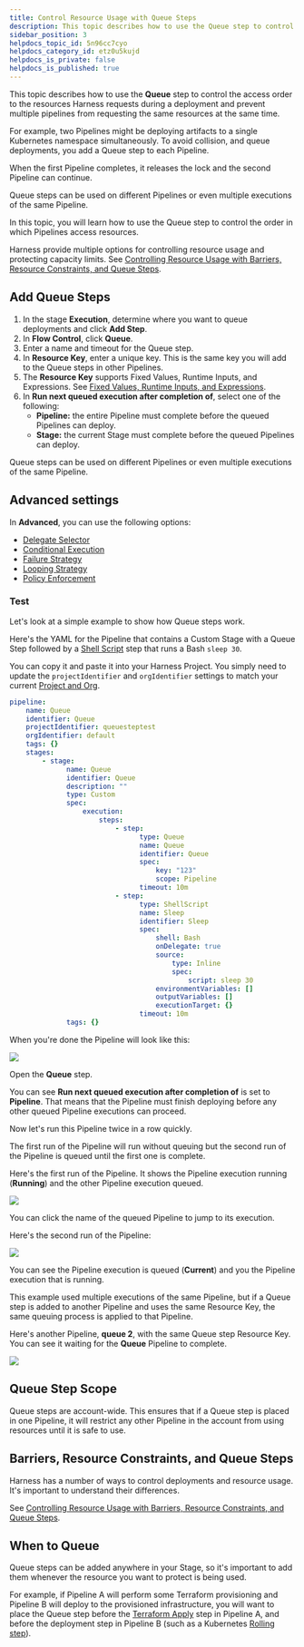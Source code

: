 ```yaml
---
title: Control Resource Usage with Queue Steps
description: This topic describes how to use the Queue step to control the access order to the resources Harness requests during a deployment and prevent multiple Pipelines from requesting the same resources at the same time.
sidebar_position: 3
helpdocs_topic_id: 5n96cc7cyo
helpdocs_category_id: etz0u5kujd
helpdocs_is_private: false
helpdocs_is_published: true
---
```



This topic describes how to use the **Queue** step to control the access order to the resources Harness requests during a deployment and prevent multiple pipelines from requesting the same resources at the same time.

For example, two Pipelines might be deploying artifacts to a single Kubernetes namespace simultaneously. To avoid collision, and queue deployments, you add a Queue step to each Pipeline.

When the first Pipeline completes, it releases the lock and the second Pipeline can continue.

Queue steps can be used on different Pipelines or even multiple executions of the same Pipeline.

In this topic, you will learn how to use the Queue step to control the order in which Pipelines access resources.

Harness provide multiple options for controlling resource usage and protecting capacity limits. See [Controlling Resource Usage with Barriers, Resource Constraints, and Queue Steps](./controlling-deployments-with-barriers-resource-constraints-and-queue-steps.md).

## Add Queue Steps

1. In the stage **Execution**, determine where you want to queue deployments and click **Add Step**.
2. In **Flow Control**, click **Queue**.
3. Enter a name and timeout for the Queue step.
4. In **Resource Key**, enter a unique key. This is the same key you will add to the Queue steps in other Pipelines.
5. The **Resource Key** supports Fixed Values, Runtime Inputs, and Expressions. See [Fixed Values, Runtime Inputs, and Expressions](../../platform/20_References/runtime-inputs.md).
6. In **Run next queued execution after completion of**, select one of the following:
   + **Pipeline:** the entire Pipeline must complete before the queued Pipelines can deploy.
   + **Stage:** the current Stage must complete before the queued Pipelines can deploy.

Queue steps can be used on different Pipelines or even multiple executions of the same Pipeline.

## Advanced settings

In **Advanced**, you can use the following options:

* [Delegate Selector](https://developer.harness.io/docs/platform/delegates/manage-delegates/select-delegates-with-selectors/)
* [Conditional Execution](https://developer.harness.io/docs/platform/pipelines/w_pipeline-steps-reference/step-skip-condition-settings/)
* [Failure Strategy](https://developer.harness.io/docs/platform/pipelines/w_pipeline-steps-reference/step-failure-strategy-settings/)
* [Looping Strategy](https://developer.harness.io/docs/platform/pipelines/looping-strategies-matrix-repeat-and-parallelism/)
* [Policy Enforcement](https://developer.harness.io/docs/platform/Policy-as-code/harness-governance-overview)

### Test

Let's look at a simple example to show how Queue steps work.

Here's the YAML for the Pipeline that contains a Custom Stage with a Queue Step followed by a [Shell Script](../x-platform-cd-features/executions/cd-general-steps/using-shell-scripts.md) step that runs a Bash `sleep 30`.

You can copy it and paste it into your Harness Project. You simply need to update the `projectIdentifier` and `orgIdentifier` settings to match your current [Project and Org](../../platform/organizations-and-projects/projects-and-organizations.md).


```yaml
pipeline:  
    name: Queue  
    identifier: Queue  
    projectIdentifier: queuesteptest  
    orgIdentifier: default  
    tags: {}  
    stages:  
        - stage:  
              name: Queue  
              identifier: Queue  
              description: ""  
              type: Custom  
              spec:  
                  execution:  
                      steps:  
                          - step:  
                                type: Queue  
                                name: Queue  
                                identifier: Queue  
                                spec:  
                                    key: "123"  
                                    scope: Pipeline  
                                timeout: 10m  
                          - step:  
                                type: ShellScript  
                                name: Sleep  
                                identifier: Sleep  
                                spec:  
                                    shell: Bash  
                                    onDelegate: true  
                                    source:  
                                        type: Inline  
                                        spec:  
                                            script: sleep 30  
                                    environmentVariables: []  
                                    outputVariables: []  
                                    executionTarget: {}  
                                timeout: 10m  
              tags: {}
```

When you're done the Pipeline will look like this:

![](../cd-deployments-category/static/control-resource-usage-with-queue-steps-04.png)

Open the **Queue** step.

You can see **Run next queued execution after completion of** is set to **Pipeline**. That means that the Pipeline must finish deploying before any other queued Pipeline executions can proceed.

Now let's run this Pipeline twice in a row quickly.

The first run of the Pipeline will run without queuing but the second run of the Pipeline is queued until the first one is complete.

Here's the first run of the Pipeline. It shows the Pipeline execution running (**Running**) and the other Pipeline execution queued.

![](../cd-deployments-category/static/control-resource-usage-with-queue-steps-05.png)

You can click the name of the queued Pipeline to jump to its execution.

Here's the second run of the Pipeline:

![](../cd-deployments-category/static/control-resource-usage-with-queue-steps-06.png)

You can see the Pipeline execution is queued (**Current**) and you the Pipeline execution that is running.

This example used multiple executions of the same Pipeline, but if a Queue step is added to another Pipeline and uses the same Resource Key, the same queuing process is applied to that Pipeline.

Here's another Pipeline, **queue 2**, with the same Queue step Resource Key. You can see it waiting for the **Queue** Pipeline to complete.

![](../cd-deployments-category/static/control-resource-usage-with-queue-steps-07.png)

## Queue Step Scope

Queue steps are account-wide. This ensures that if a Queue step is placed in one Pipeline, it will restrict any other Pipeline in the account from using resources until it is safe to use.

## Barriers, Resource Constraints, and Queue Steps

Harness has a number of ways to control deployments and resource usage. It's important to understand their differences.

See [Controlling Resource Usage with Barriers, Resource Constraints, and Queue Steps](./controlling-deployments-with-barriers-resource-constraints-and-queue-steps.md).

## When to Queue

Queue steps can be added anywhere in your Stage, so it's important to add them whenever the resource you want to protect is being used.

For example, if Pipeline A will perform some Terraform provisioning and Pipeline B will deploy to the provisioned infrastructure, you will want to place the Queue step before the [Terraform Apply](../cd-advanced/terraform-category/run-a-terraform-plan-with-the-terraform-apply-step.md) step in Pipeline A, and before the deployment step in Pipeline B (such as a Kubernetes [Rolling step](../cd-execution/kubernetes-executions/create-a-kubernetes-rolling-deployment.md)).

